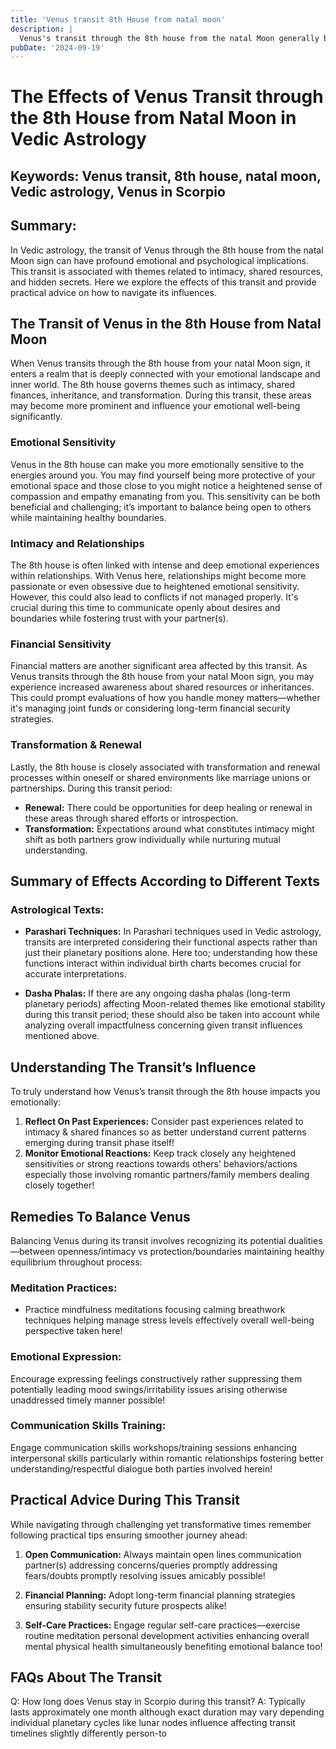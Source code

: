 ```yaml
---
title: 'Venus transit 8th House from natal moon'
description: |
  Venus's transit through the 8th house from the natal Moon generally brings positive outcomes, including financial gains, improved health, and enhanced relationships. The individual may enjoy a period of comfort, luxury, and overall happiness, with new opportunities and support from loved ones.
pubDate: '2024-09-19'
---
```


# The Effects of Venus Transit through the 8th House from Natal Moon in Vedic Astrology

## Keywords: Venus transit, 8th house, natal moon, Vedic astrology, Venus in Scorpio

## Summary:
In Vedic astrology, the transit of Venus through the 8th house from the natal Moon sign can have profound emotional and psychological implications. This transit is associated with themes related to intimacy, shared resources, and hidden secrets. Here we explore the effects of this transit and provide practical advice on how to navigate its influences.

## The Transit of Venus in the 8th House from Natal Moon

When Venus transits through the 8th house from your natal Moon sign, it enters a realm that is deeply connected with your emotional landscape and inner world. The 8th house governs themes such as intimacy, shared finances, inheritance, and transformation. During this transit, these areas may become more prominent and influence your emotional well-being significantly.

### Emotional Sensitivity

Venus in the 8th house can make you more emotionally sensitive to the energies around you. You may find yourself being more protective of your emotional space and those close to you might notice a heightened sense of compassion and empathy emanating from you. This sensitivity can be both beneficial and challenging; it’s important to balance being open to others while maintaining healthy boundaries.

### Intimacy and Relationships

The 8th house is often linked with intense and deep emotional experiences within relationships. With Venus here, relationships might become more passionate or even obsessive due to heightened emotional sensitivity. However, this could also lead to conflicts if not managed properly. It's crucial during this time to communicate openly about desires and boundaries while fostering trust with your partner(s).

### Financial Sensitivity

Financial matters are another significant area affected by this transit. As Venus transits through the 8th house from your natal Moon sign, you may experience increased awareness about shared resources or inheritances. This could prompt evaluations of how you handle money matters—whether it's managing joint funds or considering long-term financial security strategies.

### Transformation & Renewal

Lastly, the 8th house is closely associated with transformation and renewal processes within oneself or shared environments like marriage unions or partnerships. During this transit period:
- **Renewal:** There could be opportunities for deep healing or renewal in these areas through shared efforts or introspection.
- **Transformation:** Expectations around what constitutes intimacy might shift as both partners grow individually while nurturing mutual understanding.

## Summary of Effects According to Different Texts

### Astrological Texts:

- **Parashari Techniques:** In Parashari techniques used in Vedic astrology, transits are interpreted considering their functional aspects rather than just their planetary positions alone. Here too; understanding how these functions interact within individual birth charts becomes crucial for accurate interpretations.
  
- **Dasha Phalas:** If there are any ongoing dasha phalas (long-term planetary periods) affecting Moon-related themes like emotional stability during this transit period; these should also be taken into account while analyzing overall impactfulness concerning given transit influences mentioned above.

## Understanding The Transit’s Influence

To truly understand how Venus’s transit through the 8th house impacts you emotionally:
1. **Reflect On Past Experiences:** Consider past experiences related to intimacy & shared finances so as better understand current patterns emerging during transit phase itself!
2. **Monitor Emotional Reactions:** Keep track closely any heightened sensitivities or strong reactions towards others' behaviors/actions especially those involving romantic partners/family members dealing closely together!

## Remedies To Balance Venus

Balancing Venus during its transit involves recognizing its potential dualities—between openness/intimacy vs protection/boundaries maintaining healthy equilibrium throughout process:

### Meditation Practices:
- Practice mindfulness meditations focusing calming breathwork techniques helping manage stress levels effectively overall well-being perspective taken here!
  
### Emotional Expression:
Encourage expressing feelings constructively rather suppressing them potentially leading mood swings/irritability issues arising otherwise unaddressed timely manner possible!

### Communication Skills Training:
Engage communication skills workshops/training sessions enhancing interpersonal skills particularly within romantic relationships fostering better understanding/respectful dialogue both parties involved herein!

## Practical Advice During This Transit

While navigating through challenging yet transformative times remember following practical tips ensuring smoother journey ahead:

1. **Open Communication:** Always maintain open lines communication partner(s) addressing concerns/queries promptly addressing fears/doubts promptly resolving issues amicably possible!
  
2. **Financial Planning:** Adopt long-term financial planning strategies ensuring stability security future prospects alike!

3. **Self-Care Practices:** Engage regular self-care practices—exercise routine meditation personal development activities enhancing overall mental physical health simultaneously benefiting emotional balance too!

## FAQs About The Transit

Q: How long does Venus stay in Scorpio during this transit?
A: Typically lasts approximately one month although exact duration may vary depending individual planetary cycles like lunar nodes influence affecting transit timelines slightly differently person-to
